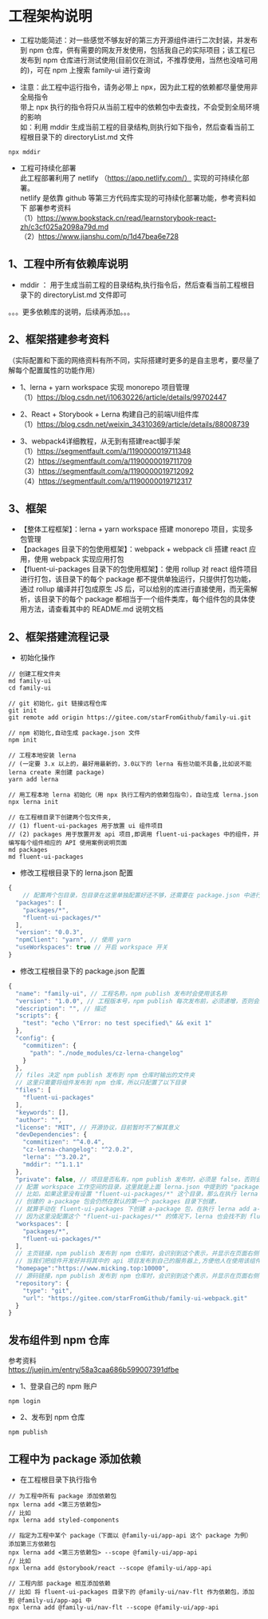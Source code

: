 # 工程架构说明

* 工程功能简述：对一些感觉不够友好的第三方开源组件进行二次封装，并发布到 npm 仓库，供有需要的网友开发使用，包括我自己的实际项目；该工程已发布到 npm 仓库进行测试使用(目前仅在测试，不推荐使用，当然也没啥可用的)，可在 npm 上搜索 family-ui 进行查询

* 注意：此工程中运行指令，请务必带上 npx，因为此工程的依赖都尽量使用非全局指令  
带上 npx 执行的指令将只从当前工程中的依赖包中去查找，不会受到全局环境的影响  
如：利用 mddir 生成当前工程的目录结构,则执行如下指令，然后查看当前工程根目录下的 directoryList.md 文件
```shell
npx mddir
```

* 工程可持续化部署  
此工程部署利用了 netlify （https://app.netlify.com/） 实现的可持续化部署。  
netlify 是依靠 github 等第三方代码库实现的可持续化部署功能，参考资料如下
部署参考资料  
（1）https://www.bookstack.cn/read/learnstorybook-react-zh/c3cf025a2098a79d.md  
（2）https://www.jianshu.com/p/1d47bea6e728  

## 1、工程中所有依赖库说明
* mddir ： 用于生成当前工程的目录结构,执行指令后，然后查看当前工程根目录下的 directoryList.md 文件即可  

。。。更多依赖库的说明，后续再添加。。。

## 2、框架搭建参考资料  
（实际配置和下面的网络资料有所不同，实际搭建时更多的是自主思考，要尽量了解每个配置属性的功能作用）

* 1、lerna + yarn workspace 实现 monorepo 项目管理   
（1）https://blog.csdn.net/i10630226/article/details/99702447

* 2、React + Storybook + Lerna 构建自己的前端UI组件库  
（1）https://blog.csdn.net/weixin_34310369/article/details/88008739

* 3、webpack4详细教程，从无到有搭建react脚手架  
（1）https://segmentfault.com/a/1190000019711348  
（2）https://segmentfault.com/a/1190000019711709  
（3）https://segmentfault.com/a/1190000019712092  
（4）https://segmentfault.com/a/1190000019712317  

## 3、框架
* 【整体工程框架】：lerna + yarn workspace 搭建 monorepo 项目，实现多包管理
* 【packages 目录下的包使用框架】：webpack + webpack cli 搭建 react 应用，使用 webpack 实现应用打包
* 【fluent-ui-packages 目录下的包使用框架】：使用 rollup 对 react 组件项目进行打包，该目录下的每个 package 都不提供单独运行，只提供打包功能，通过 rollup 编译并打包成原生 JS 后，可以给别的库进行直接使用，而无需解析，该目录下的每个 package 都相当于一个组件类库，每个组件包的具体使用方法，请查看其中的 README.md 说明文档


## 2、框架搭建流程记录

* 初始化操作
```shell
// 创建工程文件夹
md family-ui
cd family-ui

// git 初始化，git 链接远程仓库
git init
git remote add origin https://gitee.com/starFromGithub/family-ui.git

// npm 初始化,自动生成 package.json 文件
npm init

// 工程本地安装 lerna 
// (一定要 3.x 以上的，最好用最新的，3.0以下的 lerna 有些功能不具备,比如说不能 lerna create 来创建 package)
yarn add lerna

// 用工程本地 lerna 初始化（用 npx 执行工程内的依赖包指令），自动生成 lerna.json
npx lerna init

// 在工程根目录下创建两个包文件夹, 
// (1) fluent-ui-packages 用于放置 ui 组件项目
// (2) packages 用于放置开发 api 项目,即调用 fluent-ui-packages 中的组件，并编写每个组件相应的 API 使用案例说明页面
md packages
md fluent-ui-packages
```

* 修改工程根目录下的 lerna.json 配置

```javascript
{
    // 配置两个包目录，包目录在这里单独配置好还不够，还需要在 package.json 中进行相应的配置
  "packages": [
    "packages/*",
    "fluent-ui-packages/*"
  ],
  "version": "0.0.3",
  "npmClient": "yarn", // 使用 yarn
  "useWorkspaces": true // 开启 workspace 开关
}
```

* 修改工程根目录下的 package.json 配置

```javascript
{
  "name": "family-ui", // 工程名称，npm publish 发布时会使用该名称
  "version": "1.0.0", // 工程版本号，npm publish 每次发布前，必须递增，否则会发布失败
  "description": "", // 描述
  "scripts": {
    "test": "echo \"Error: no test specified\" && exit 1"
  },
  "config": {
    "commitizen": {
      "path": "./node_modules/cz-lerna-changelog"
    }
  },
  // files 决定 npm publish 发布到 npm 仓库时输出的文件夹
  // 这里只需要将组件发布到 npm 仓库，所以只配置了以下目录
  "files": [
    "fluent-ui-packages"
  ],
  "keywords": [],
  "author": "",
  "license": "MIT", // 开源协议，目前暂时不了解其意义
  "devDependencies": {
    "commitizen": "^4.0.4",
    "cz-lerna-changelog": "^2.0.2",
    "lerna": "^3.20.2",
    "mddir": "^1.1.1"
  },
  "private": false, // 项目是否私有，npm publish 发布时，必须是 false，否则会发布失败；但是本地运行项目时，必须设置为 true，所以这个值会经常改动
  // 配置 workspace 工作空间的目录，这里就是上面 lerna.json 中提到的 "packages" 属性，要保持一致
  // 比如，如果这里没有设置 "fluent-ui-packages/*" 这个目录，那么在执行 lerna create a-package fluent-ui-packages 时，
  // 创建的 a-package 包会仍然在默认的第一个 packages 目录下创建，
  // 就算手动在 fluent-ui-packages 下创建 a-package 包，在执行 lerna add a-package --scope b-package 等相关的 lerna 指令时，也会爆出找不到 a-package，
  // 因为这里没配置这个 "fluent-ui-packages/*" 的情况下，lerna 也会找不到 fluent-ui-packages 这个目录下的任何包的
  "workspaces": [
    "packages/*",
    "fluent-ui-packages/*"
  ],
  // 主页链接，npm publish 发布到 npm 仓库时，会识别到这个表示，并显示在页面右侧
  // 当我们把组件开发好并将其中的 api 项目发布到自己的服务器上,方便他人在使用该组件库时，查看 api 进行开发
  "homepage":"https://www.micking.top:10000", 
  // 源码链接，npm publish 发布到 npm 仓库时，会识别到这个表示，并显示在页面右侧
  "repository": {
    "type": "git",
    "url": "https://gitee.com/starFromGithub/family-ui-webpack.git"
  }
}
```

## 发布组件到 npm 仓库

参考资料  
https://juejin.im/entry/58a3caa686b599007391dfbe  

* 1、登录自己的 npm 账户
```shell
npm login
```
* 2、发布到 npm 仓库
```shell
npm publish
```

## 工程中为 package 添加依赖

* 在工程根目录下执行指令

```shell
// 为工程中所有 package 添加依赖包
npx lerna add <第三方依赖包>
// 比如
npx lerna add styled-components
```

```shell
// 指定为工程中某个 package（下面以 @family-ui/app-api 这个 package 为例） 添加第三方依赖包
npx lerna add <第三方依赖包> --scope @family-ui/app-api
// 比如
npx lerna add @storybook/react --scope @family-ui/app-api
```

```shell
// 工程内部 package 相互添加依赖
// 比如 将 fluent-ui-packages 目录下的 @family-ui/nav-flt 作为依赖包，添加到 @family-ui/app-api 中
npx lerna add @family-ui/nav-flt --scope @family-ui/app-api
```
